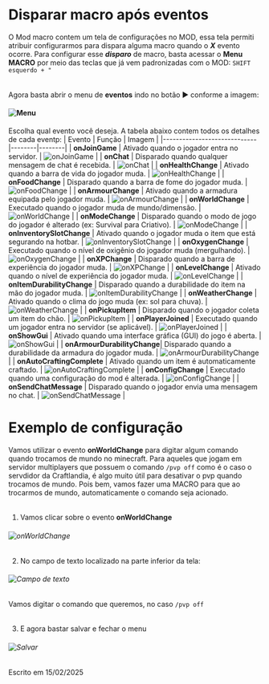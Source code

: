 # Disparar macro após eventos
O Mod macro contem um tela de configurações no MOD, essa tela permiti atribuir configurarmos para dispara alguma macro quando o ***X*** evento ocorre.
Para configurar esse ***disparo*** de macro, basta acessar o **Menu MACRO** por meio das teclas que já vem padronizadas com o MOD: `SHIFT esquerdo + "`
###### 
Agora basta abrir o menu de **eventos** indo no botão ► conforme a imagem: 
#### ![Menu](https://i.imgur.com/WNdgxG1.png)
Escolha qual evento você deseja. A tabela abaixo contem todos os detalhes de cada eventp:
| Evento                      | Função | Imagem |
|-----------------------------|--------|--------|
| **onJoinGame**              | Ativado quando o jogador entra no servidor. | ![onJoinGame](https://i.imgur.com/ztvbUpD.png) |
| **onChat**                  | Disparado quando qualquer mensagem de chat é recebida. | ![onChat](https://i.imgur.com/MHo8vK2.png) |
| **onHealthChange**          | Ativado quando a barra de vida do jogador muda. | ![onHealthChange](https://i.imgur.com/EBwintH.png) |
| **onFoodChange**            | Disparado quando a barra de fome do jogador muda. | ![onFoodChange](https://i.imgur.com/GGKSOcU.png) |
| **onArmourChange**          | Ativado quando a armadura equipada pelo jogador muda. | ![onArmourChange](https://i.imgur.com/UgZgmEJ.png) |
| **onWorldChange**           | Executado quando o jogador muda de mundo/dimensão. | ![onWorldChange](https://i.imgur.com/FS7Zztq.png) |
| **onModeChange**            | Disparado quando o modo de jogo do jogador é alterado (ex: Survival para Criativo). | ![onModeChange](https://i.imgur.com/gm9zGZO.png) |
| **onInventorySlotChange**   | Ativado quando o jogador muda o item que está segurando na hotbar. | ![onInventorySlotChange](https://i.imgur.com/Miwhio0.png) |
| **onOxygenChange**          | Executado quando o nível de oxigênio do jogador muda (mergulhando). | ![onOxygenChange](https://i.imgur.com/yDGLCLD.png) |
| **onXPChange**              | Disparado quando a barra de experiência do jogador muda. | ![onXPChange](https://i.imgur.com/tfUHbmz.png) |
| **onLevelChange**           | Ativado quando o nível de experiência do jogador muda. | ![onLevelChange](https://i.imgur.com/lLJw7hi.png) |
| **onItemDurabilityChange**  | Disparado quando a durabilidade do item na mão do jogador muda. | ![onItemDurabilityChange](https://i.imgur.com/zbQ6Bqm.png) |
| **onWeatherChange**         | Ativado quando o clima do jogo muda (ex: sol para chuva). | ![onWeatherChange](https://i.imgur.com/549LuWz.png) |
| **onPickupItem**            | Disparado quando o jogador coleta um item do chão. | ![onPickupItem](https://i.imgur.com/p057VlK.png) |
| **onPlayerJoined**          | Executado quando um jogador entra no servidor (se aplicável). | ![onPlayerJoined](https://i.imgur.com/vqmmWTr.png) |
| **onShowGui**               | Ativado quando uma interface gráfica (GUI) do jogo é aberta. | ![onShowGui](https://i.imgur.com/LY7gi9j.png) |
| **onArmourDurabilityChange**| Disparado quando a durabilidade da armadura do jogador muda. | ![onArmourDurabilityChange](https://i.imgur.com/gLMGEyy.png) |
| **onAutoCraftingComplete**  | Ativado quando um item é automaticamente craftado. | ![onAutoCraftingComplete](https://i.imgur.com/PW83f7O.png) |
| **onConfigChange**          | Executado quando uma configuração do mod é alterada. | ![onConfigChange](https://i.imgur.com/uOizTJ9.png) |
| **onSendChatMessage**       | Disparado quando o jogador envia uma mensagem no chat. | ![onSendChatMessage](https://i.imgur.com/6ZD4ifF.png) |

# Exemplo de configuração
Vamos utilizar o evento **onWorldChange** para digitar algum comando quando trocamos de mundo no minecraft. Para aqueles que jogam em servidor multiplayers que possuem 
o comando `/pvp off` como é o caso o servdidor da Craftlandia, é algo muito útil para desativar o pvp quando trocamos de mundo. Pois bem, vamos fazer uma
MACRO para que ao trocarmos de mundo, automaticamente o comando seja acionado.
######
1. Vamos clicar sobre o evento **onWorldChange**
###### ![onWorldChange](https://i.imgur.com/FS7Zztq.png)
2. No campo de texto localizado na parte inferior da tela:
###### ![Campo de texto](https://i.imgur.com/e8AiEob.png)
Vamos digitar o comando que queremos, no caso `/pvp off`
######
3. E agora bastar salvar e fechar o menu
###### ![Salvar](https://i.imgur.com/9ySxP1L.png)

###
Escrito em 15/02/2025

